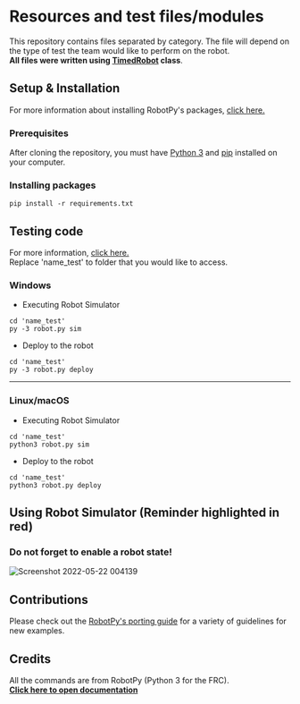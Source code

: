 # Resources and test files/modules

This repository contains files separated by category. The file will depend on the type of test the team would like to perform on the robot.
<br>**All files were written using <a href="https://robotpy.readthedocs.io/projects/wpilib/en/latest/wpilib/TimedRobot.html">TimedRobot</a> class**.
## Setup & Installation
For more information about installing RobotPy's packages, <a href="https://robotpy.readthedocs.io/en/stable/install/index.html">click here.</a><br>
### Prerequisites
After cloning the repository, you must have <a href="https://www.python.org/downloads/">Python 3</a> and <a href="https://pypi.org/project/pip/">pip</a> installed on your computer.
### Installing packages
```
pip install -r requirements.txt
```
## Testing code
For more information, <a href="https://robotpy.readthedocs.io/en/stable/guide/deploy.html">click here.</a><br>
Replace 'name_test' to folder that you would like to access.
### Windows
- Executing Robot Simulator
```
cd 'name_test'
py -3 robot.py sim
```
- Deploy to the robot
```
cd 'name_test'
py -3 robot.py deploy
```
---
### Linux/macOS
- Executing Robot Simulator
```
cd 'name_test'
python3 robot.py sim
```
- Deploy to the robot
```
cd 'name_test'
python3 robot.py deploy
```
## Using Robot Simulator (Reminder highlighted in red)
### Do not forget to enable a robot state!<br>
![Screenshot 2022-05-22 004139](https://user-images.githubusercontent.com/73722088/169677573-44665203-6c40-4d09-a6f8-7b2e23cbed30.png)

## Contributions
Please check out the <a href="https://github.com/robotpy/examples/blob/main/CONTRIBUTING.md">RobotPy's porting guide</a> for a variety of guidelines for new examples.

## Credits
All the commands are from RobotPy (Python 3 for the FRC).<br>
**<a href="https://robotpy.readthedocs.io/en/stable/index.html">Click here to open documentation</a>**
